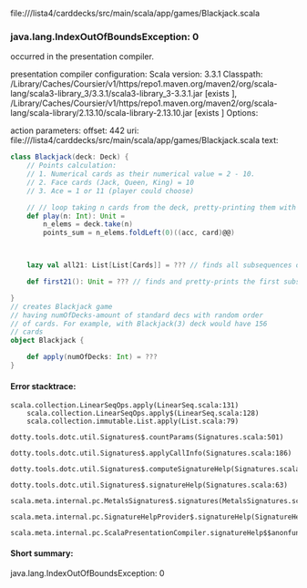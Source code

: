 file://<WORKSPACE>/lista4/carddecks/src/main/scala/app/games/Blackjack.scala
### java.lang.IndexOutOfBoundsException: 0

occurred in the presentation compiler.

presentation compiler configuration:
Scala version: 3.3.1
Classpath:
<HOME>/Library/Caches/Coursier/v1/https/repo1.maven.org/maven2/org/scala-lang/scala3-library_3/3.3.1/scala3-library_3-3.3.1.jar [exists ], <HOME>/Library/Caches/Coursier/v1/https/repo1.maven.org/maven2/org/scala-lang/scala-library/2.13.10/scala-library-2.13.10.jar [exists ]
Options:



action parameters:
offset: 442
uri: file://<WORKSPACE>/lista4/carddecks/src/main/scala/app/games/Blackjack.scala
text:
```scala
class Blackjack(deck: Deck) {
    // Points calculation:
    // 1. Numerical cards as their numerical value = 2 - 10.
    // 2. Face cards (Jack, Queen, King) = 10
    // 3. Ace = 1 or 11 (player could choose)

    // // loop taking n cards from the deck, pretty-printing them with points & printing the sum of points on the end
    def play(n: Int): Unit = 
        n_elems = deck.take(n)
        points_sum = n_elems.foldLeft(0)((acc, card)@@)



    lazy val all21: List[List[Cards]] = ??? // finds all subsequences of cards which could give 21 points

    def first21(): Unit = ??? // finds and pretty-prints the first subsequence of cards which could give 21 points

}
// creates Blackjack game
// having numOfDecks-amount of standard decs with random order
// of cards. For example, with Blackjack(3) deck would have 156
// cards
object Blackjack {

    def apply(numOfDecks: Int) = ??? 
}
```



#### Error stacktrace:

```
scala.collection.LinearSeqOps.apply(LinearSeq.scala:131)
	scala.collection.LinearSeqOps.apply$(LinearSeq.scala:128)
	scala.collection.immutable.List.apply(List.scala:79)
	dotty.tools.dotc.util.Signatures$.countParams(Signatures.scala:501)
	dotty.tools.dotc.util.Signatures$.applyCallInfo(Signatures.scala:186)
	dotty.tools.dotc.util.Signatures$.computeSignatureHelp(Signatures.scala:94)
	dotty.tools.dotc.util.Signatures$.signatureHelp(Signatures.scala:63)
	scala.meta.internal.pc.MetalsSignatures$.signatures(MetalsSignatures.scala:17)
	scala.meta.internal.pc.SignatureHelpProvider$.signatureHelp(SignatureHelpProvider.scala:51)
	scala.meta.internal.pc.ScalaPresentationCompiler.signatureHelp$$anonfun$1(ScalaPresentationCompiler.scala:398)
```
#### Short summary: 

java.lang.IndexOutOfBoundsException: 0